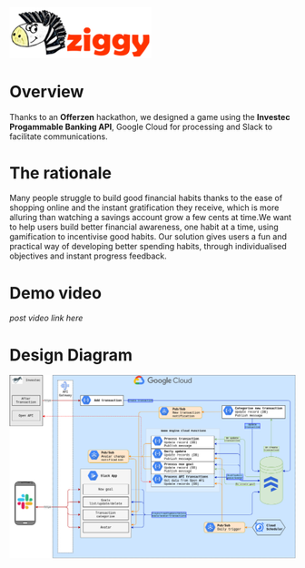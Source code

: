 <img src="avatar-images/Ziggy_Full_Logo.png" width="250">

# Overview
Thanks to an **Offerzen** hackathon, we designed a game using the **Investec Progammable Banking API**, Google Cloud for processing and Slack to facilitate communications.

# The rationale
Many people struggle to build good financial habits thanks to the ease of shopping online and the instant gratification they receive, which is more alluring than watching a savings account grow a few cents at time.We want to help users build better financial awareness, one habit at a time, using gamification to incentivise good habits. Our solution gives users a fun and practical way of developing better spending habits, through individualised objectives and instant progress feedback.

# Demo video
*post video link here*

# Design Diagram
![Systems Diagram](/design/systems_diagram.png)
